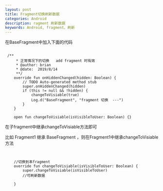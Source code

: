 ```yaml
---
layout: post
title: Fragment切换刷新数据
categories: Android
description: ragment 刷新数据
keywords: Android, fragment、刷新
---
```




在BaseFragment中加入下面的代码

```

 /**
     * 正常情况下的切换   add fragment 时有效
     * @author: brian
     * @date:  2019/8/14
     **/
    override fun onHiddenChanged(hidden: Boolean) {
        // TODO Auto-generated method stub
        super.onHiddenChanged(hidden)
        if (this != null && !hidden) {
            changeToVisiable(true)
            Log.d("BaseFragment", "fragment 切换  ---")
        }
    }

    open fun changeToVisiable(isVisibleToUser: Boolean) {}

```



在子fragment中继承changeToVisiable方法即可

比如 Fragment1 继承 BaseFragment ，则在Fragment1中继承changeToVisiable 方法

```


    //切换到本fragment
    override fun changeToVisiable(isVisibleToUser: Boolean) {
        super.changeToVisiable(isVisibleToUser)
        //可刷新数据
 
    }


```

